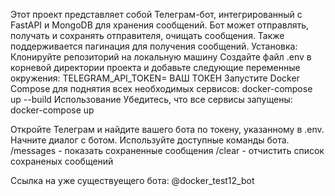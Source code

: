 Этот проект представляет собой Телеграм-бот, интегрированный с FastAPI и MongoDB для хранения сообщений. Бот может отправлять, получать и сохранять отправителя,  очищать сообщения. Также поддерживается пагинация для получения сообщений.
Установка:
Клонируйте репозиторий на локальную машину
Создайте файл .env в корневой директории проекта и добавьте следующие переменные окружения:
TELEGRAM_API_TOKEN= ВАШ ТОКЕН
Запустите Docker Compose для поднятия всех необходимых сервисов: docker-compose up --build
Использование
Убедитесь, что все сервисы запущены:
docker-compose up

Откройте Телеграм и найдите вашего бота по токену, указанному в .env. Начните диалог с ботом.
Используйте доступные команды бота.
/messages - показать сохраненные сообщения
/clear - отчистить список сохраненых сообщений

Ссылка на уже существуещего бота: @docker_test12_bot
